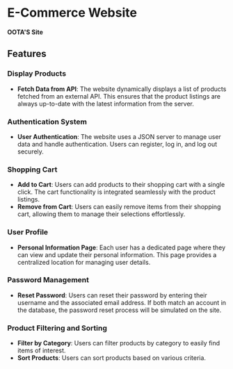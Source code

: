 # E-Commerce Website
**OOTA'S Site**

## Features

### Display Products

- **Fetch Data from API**: The website dynamically displays a list of products fetched from an external API. This ensures that the product listings are always up-to-date with the latest information from the server.

### Authentication System

- **User Authentication**: The website uses a JSON server to manage user data and handle authentication. Users can register, log in, and log out securely.

### Shopping Cart

- **Add to Cart**: Users can add products to their shopping cart with a single click. The cart functionality is integrated seamlessly with the product listings.
- **Remove from Cart**: Users can easily remove items from their shopping cart, allowing them to manage their selections effortlessly.

### User Profile

- **Personal Information Page**: Each user has a dedicated page where they can view and update their personal information. This page provides a centralized location for managing user details.

### Password Management

- **Reset Password**: Users can reset their password by entering their username and the associated email address. If both match an account in the database, the password reset process will be simulated on the site.

### Product Filtering and Sorting

- **Filter by Category**: Users can filter products by category to easily find items of interest.
- **Sort Products**: Users can sort products based on various criteria.
